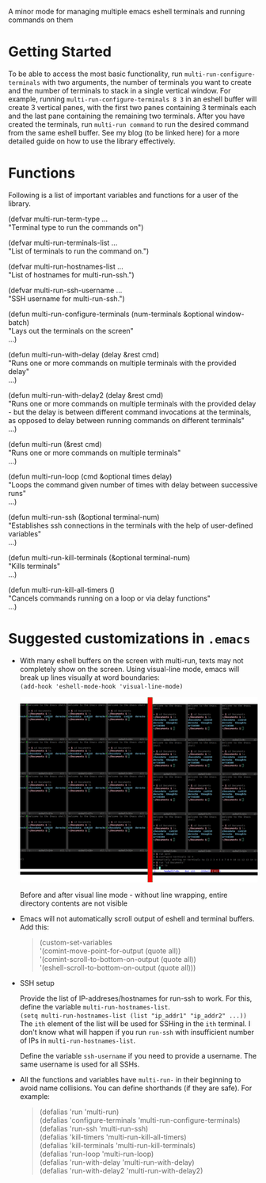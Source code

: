 A minor mode for managing multiple emacs eshell terminals and running commands on them

# Getting Started

To be able to access the most basic functionality, run `multi-run-configure-terminals` with two arguments, the number of terminals you want to create and the number of terminals to stack in a single vertical window. For example, running `multi-run-configure-terminals 8 3` in an eshell buffer will create 3 vertical panes, with the first two panes containing 3 terminals each and the last pane containing the remaining two terminals. After you have created the terminals, run `multi-run command` to run the desired command from the same eshell buffer. See my blog (to be linked here) for a more detailed guide on how to use the library effectively.

# Functions

Following is a list of important variables and functions for a user of the library. 

(defvar multi-run-term-type ...  
  &quot;Terminal type to run the commands on&quot;)

(defvar multi-run-terminals-list ...  
  &quot;List of terminals to run the command on.&quot;)

(defvar multi-run-hostnames-list ...  
  &quot;List of hostnames for multi-run-ssh.&quot;)

(defvar multi-run-ssh-username ...  
  &quot;SSH username for multi-run-ssh.&quot;)

(defun multi-run-configure-terminals (num-terminals &optional window-batch)  
  &quot;Lays out the terminals on the screen&quot;  
  ...)

(defun multi-run-with-delay (delay &rest cmd)  
  &quot;Runs one or more commands on multiple terminals with the provided delay&quot;  
  ...)

(defun multi-run-with-delay2 (delay &rest cmd)  
  &quot;Runs one or more commands on multiple terminals with the provided delay - but the delay is between different command invocations at the terminals, as opposed to delay between running commands on different terminals&quot;  
  ...)

(defun multi-run (&rest cmd)  
  &quot;Runs one or more commands on multiple terminals&quot;   
  ...)

(defun multi-run-loop (cmd &optional times delay)  
  &quot;Loops the command given number of times with delay between successive runs&quot;  
  ...)

(defun multi-run-ssh (&optional terminal-num)  
  &quot;Establishes ssh connections in the terminals with the help of user-defined variables&quot;  
  ...)

(defun multi-run-kill-terminals (&optional terminal-num)  
  &quot;Kills terminals&quot;  
  ...)

(defun multi-run-kill-all-timers ()  
  &quot;Cancels commands running on a loop or via delay functions&quot;  
  ...)


# Suggested customizations in `.emacs`

* With many eshell buffers on the screen with multi-run, texts may not completely show on the screen. Using visual-line mode, emacs will break up lines visually at word boundaries:  
    `(add-hook 'eshell-mode-hook 'visual-line-mode)`

  ![Alt text](docs/before_and_after_visual_line_mode.png?raw=true "Before and after visual line mode - without line wrapping, entire directory contents are not visible")

  Before and after visual line mode - without line wrapping, entire directory contents are not visible

* Emacs will not automatically scroll output of eshell and terminal buffers. Add this:

    >(custom-set-variables  
    >  &#39;(comint-move-point-for-output (quote all))  
    >  &#39;(comint-scroll-to-bottom-on-output (quote all))  
    >  &#39;(eshell-scroll-to-bottom-on-output (quote all)))

* SSH setup

  Provide the list of IP-addreses/hostnames for run-ssh to work. For this, define the variable `multi-run-hostnames-list`.  
    `(setq multi-run-hostnames-list (list "ip_addr1" "ip_addr2" ...))`  
  The `ith` element of the list will be used for SSHing in the `ith` terminal. I don't know what will happen if you run `run-ssh` with insufficient number of IPs in `multi-run-hostnames-list`.  

  Define the variable `ssh-username` if you need to provide a username. The same username is used for all SSHs.

* All the functions and variables have `multi-run-` in their beginning to avoid name collisions. You can define shorthands (if they are safe). For example:

   > (defalias &#39;run &#39;multi-run)  
   > (defalias &#39;configure-terminals &#39;multi-run-configure-terminals)  
   > (defalias &#39;run-ssh &#39;multi-run-ssh)  
   > (defalias &#39;kill-timers &#39;multi-run-kill-all-timers)  
   > (defalias &#39;kill-terminals &#39;multi-run-kill-terminals)  
   > (defalias &#39;run-loop &#39;multi-run-loop)  
   > (defalias &#39;run-with-delay &#39;multi-run-with-delay)  
   > (defalias &#39;run-with-delay2 &#39;multi-run-with-delay2)

